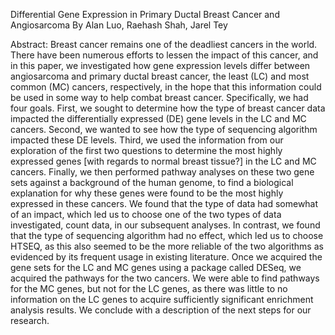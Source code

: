 Differential Gene Expression in Primary Ductal Breast Cancer and Angiosarcoma
By Alan Luo, Raehash Shah, Jarel Tey

Abstract:
Breast cancer remains one of the deadliest cancers in the world. There have been numerous efforts to lessen the impact of this cancer, and in this paper, we investigated how gene expression levels differ between angiosarcoma and primary ductal breast cancer, the least (LC) and most common (MC) cancers, respectively, in the hope that this information could be used in some way to help combat breast cancer. Specifically, we had four goals. First, we sought to determine how the type of breast cancer data impacted the differentially expressed (DE) gene levels in the LC and MC cancers. Second, we wanted to see how the type of sequencing algorithm impacted these DE levels. Third, we used the information from our exploration of the first two questions to determine the most highly expressed genes [with regards to normal breast tissue?] in the LC and MC cancers. Finally, we then performed pathway analyses on these two gene sets against a background of the human genome, to find a biological explanation for why these genes were found to be the most highly expressed in these cancers. We found that the type of data had somewhat of an impact, which led us to choose one of the two types of data investigated, count data, in our subsequent analyses. In contrast, we found that the type of sequencing algorithm had no effect, which led us to choose HTSEQ, as this also seemed to be the more reliable of the two algorithms as evidenced by its frequent usage in existing literature. Once we acquired the gene sets for the LC and MC genes using a package called DESeq, we acquired the pathways for the two cancers. We were able to find pathways for the MC genes, but not for the LC genes, as there was little to no information on the LC genes to acquire sufficiently significant enrichment analysis results. We conclude with a description of the next steps for our research.

